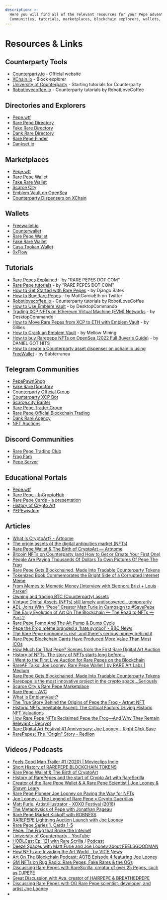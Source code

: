 ```yaml
---
description: >-
  Here you will find all of the relevant resources for your Pepe adventure.
  Communities, tutorials, marketplaces, blockchain explorers, wallets, etc...
---
```


# Resources & Links

## Counterparty Tools

* [Counterparty.io](http://www.counterparty.io) - Official website
* [XChain.io](http://www.xchain.io) - Block explorer
* [University of Counterparty](https://www.youtube.com/channel/UCoNpaXRjlY9iOBEbtPRFnnQ/videos) - Starting tutorials for Counterparty
* [Robotlovecoffee.io](https://robotlovecoffee.io/) - Counterparty tutorials by RobotLoveCoffee&#x20;

## Directories and Explorers

* [Pepe.wtf](https://pepe.wtf/)
* [Rare Pepe Directory](http://rarepepedirectory.com/)
* [Fake Rare Directory](https://fakeraredirectory.com/)
* [Dank Rare Directory](https://www.dankdirectory.io/)
* [Rare Pepe Finder](https://rarepepefinder.com/)
* [Dankset.io](https://dankset.io/)

## Marketplaces

* [Pepe.wtf](https://pepe.wtf/)
* [Rare Pepe Wallet](https://rarepepewallet.com/)
* [Fake Rare Wallet](https://fakerarewallet.com/)
* [Scarce City](https://scarce.city/)
* [Emblem Vault on OpenSea](https://opensea.io/collection/emblem-vault)
* [Counterparty Dispensers on XChain](https://xchain.io/dispensers)

## Wallets

* [Freewallet.io](http://freewallet.io/)
* [Counterwallet](https://counterwallet.io/)
* [Rare Pepe Wallet](https://rarepepewallet.com/)
* [Fake Rare Wallet](https://fakerarewallet.com/)
* [Casa Tookan Wallet](https://crystalsuite.com/casa-tookan-wallet/)
* [0xFlow](https://hexflow.io/)

## Tutorials

* [Rare Pepes Explained](https://www.youtube.com/watch?v=YkqZhhGPkIo\&list=PL\_XhCPNEKfhrSe0b7MRCGOTHwmfKpPOn7) - by "RARE PEPES DOT COM"
* [Rare Pepe tutorials](https://www.youtube.com/watch?v=A3y2MiAf4\_Q\&list=PL\_XhCPNEKfhowYq0qpbo3\_nKb54K3EnPc) - by "RARE PEPES DOT COM"
* [How to Get Started with Rare Pepes](http://rarepepenews.com/how-to-get-rare-pepes/) - by Django Bates
* [How to Buy Rare Pepes](https://twitter.com/MattGarciaEth/status/1432725838085165072?s=20) - by MattGarciaEth on Twitter
* [Robotlovecoffee.io ](https://robotlovecoffee.io/)- Counterparty tutorials by RobotLoveCoffee
* [How to Use Emblem Vault](https://desktopcommando.medium.com/how-to-use-emblemvault-14ba241ca42a) - by DesktopCommando
* [Trading XCP NFTs on Ethereum Virtual Machine (EVM) Networks](https://desktopcommando.medium.com/trading-xcp-nfts-on-ethereum-matic-networks-87a89101fd58) - by DesktopCommando
* [How to Move Rare Pepes from XCP to ETH with Emblem Vault](https://www.youtube.com/watch?v=S4gNPzLunjA\&ab\_channel=NFTgames) - by Gillies
* [How to Crack an Emblem Vault](https://www.youtube.com/watch?v=y-VEZR8e2Ro\&ab\_channel=MELLOWMINING) - by Mellow Mining
* [How to buy Rarepepe NFTs on OpenSea (2022 Full Buyer's Guide)](https://www.youtube.com/watch?v=in8dHrKRrlo\&ab\_channel=DANIELGOTHITS) - by DANIEL GOT HITS
* [How to create a Counterparty asset dispenser on xchain.io using FreeWallet](https://subterranean.medium.com/how-to-create-a-counterparty-asset-dispenser-on-xchain-io-using-freewallet-70ebe5b3e62f) - by Subterranea

## Telegram Communities

* [PepePawnShop](https://t.me/PepePawnShop)
* [Fake Rare Directory](https://t.me/OFFICIALFAKERARES)
* [Counterparty Official Group](http://www.t.me/counterparty\_XCP)
* [Counterparty XCP Bot](https://t.me/xcpchan)
* [Scarce.city Banter](https://t.me/scarce\_city)
* [Rare Pepe Trader Group](https://t.me/RarePepeTraderGroup)
* [Rare Pepe Official Blockchain Trading](https://t.me/joinchat/QJdrG2ehHAfk5lKw)
* [Dank Rare Agency](https://t.me/+75CGitiCBNszZThh)
* [NFT Auctions](https://t.me/nftauctions)

## Discord Communities

* [Rare Pepe Trading Club](https://discord.gg/Kx9DnNFtyW)
* [Frog Fam](https://discord.gg/2w73cqyP)
* [Pepe Server](https://discord.gg/pepe)

## Educational Portals

* [Pepe.wtf](https://pepe.wtf/)
* [Rare Pepe - InCryptoHub](https://incryptohub.com/nft-archaeology/rare-pepe/)
* [Rare Pepe Cards - a presentation](https://app.pitch.com/app/public/player/d6eb5ef4-1084-418f-8760-1595dbaeea99/ce288781-ca92-4c95-adad-540d59db5d52)
* [History of Crypto Art](https://ostachowski.com/about/what-is-crypto-art-or-nft-art/history-of-crypto-art/)
* [PEPEwisdom](https://pepewisdom.com/)

## Articles

* [What Is CryptoArt? - Artnome](https://www.artnome.com/news/2018/1/14/what-is-cryptoart)
* [The origin assets of the digital antiquities market (NFTs)](https://whiterabbit1111.medium.com/the-origin-digital-antiquities-market-nfts-1ea9b69c03f9)
* [Rare Pepe Wallet & The Birth of CryptoArt — Artnome](https://www.artnome.com/news/2018/1/23/rare-pepe-wallet-the-birth-of-cryptoart)
* [Bitcoin NFTs on Counterparty (and How to Get or Create Your First One)](https://bitcoin-takeover.com/bitcoin-nfts-on-counterparty-and-how-to-get-or-create-your-first-one/)
* [People Are Paying Thousands Of Dollars To Own Pictures Of Pepe The Frog](https://fivethirtyeight.com/features/pepe-the-frog-symbolism-cryptoart-blockchain/)
* [Rare Pepe Gets Blockchained, Made Into Tradable Counterparty Tokens](https://news.bitcoin.com/rare-pepe-assets-get-blockchained/)
* [Tokenized Book Commemorates the Bright Side of a Corrupted Internet Meme](https://medium.com/the-hunt-ny/this-tokenized-book-commemorates-the-bright-side-of-a-corrupted-internet-meme-f935a357fbd1)
* [From Memes to Memetic Money \[Interview with Eleonora Brizi + Louis Parker\]](https://steemit.com/art/@creativecrypto/frommemestomemeticmoneyinterviewwitheleonorabrizilouisparkeroftherarestbook-2wqhpf4a1t)
* [Owning and trading BTC (Counterparty) assets](https://whiterabbit1111.medium.com/owning-and-trading-btc-counterparty-assests-b17bb0a75a8b)
* [Vintage Digital Assets (NFTs) still largely undiscovered…temporarily](https://medium.com/@whiterabbit1111/vintage-digital-assets-nfts-still-largely-undiscovered-temporarily-ca94fcec0557)
* [ADL Joins With “Pepe” Creator Matt Furie in Campaign to #SavePepe](https://www.adl.org/news/press-releases/adl-joins-with-pepe-creator-matt-furie-in-social-media-campaign-to-savepepe#.WAkCn\_krLcs)
* [The Early Evolution of Art On The Blockchain — The Road to NFTs — Part 2](https://medium.com/kaleidoscope-xcp/the-early-evolution-of-art-on-the-blockchain-the-road-to-nfts-part-2-8233437668d4)
* [Rare Pepe Fomo And The Alt Pump & Dump Cycle](http://shitco.in/2016/10/09/rare-pepe-fomo-and-the-alt-pump-dump-cycle/)
* [Pepe the Frog meme branded a 'hate symbol' - BBC News](https://www.bbc.com/news/world-us-canada-37493165)
* [The Rare Pepe economy is real, and there's serious money behind it](https://www.dailydot.com/unclick/rare-pepe-frog-meme-economy/)
* [Rare Pepe Blockchain Cards Have Produced More Value Than Most ICOs](https://thebitcoinnews.com/rare-pepe-blockchain-cards-have-produced-more-value-than-most-icos/)
* [How Much for That Pepe? Scenes from the First Rare Digital Art Auction](https://www.theparisreview.org/blog/2018/01/23/much-pepe-scenes-first-rare-digital-art-auction/)
* [History of NFTs. The story of NFTs starts long before…](https://medium.com/ownest/history-of-nfts-faf7b772804c)
* [I Went to the First Live Auction for Rare Pepes on the Blockchain](https://www.vice.com/en/article/ev57p4/i-went-to-the-first-live-auction-for-rare-pepes-on-the-blockchain)
* [RareAF Talks: Joe Looney, Rare Pepe Wallet | by RARE Art Labs | Medium](https://medium.com/@rareartlabs/rareaf-talks-joe-looney-rare-pepe-wallet-db309924c72b)
* [Rare Pepe Gets Blockchained, Made Into Tradable Counterparty Tokens](https://news.bitcoin.com/rare-pepe-assets-get-blockchained/)
* [Rarepepe is the most innovative project in the crypto space…Seriously](https://medium.com/@coin\_and\_peace/rarepepe-is-the-most-innovative-project-in-the-crypto-space-seriously-6d6b74749687)
* [Scarce City's Rare Pepe Marketplace](https://scarce.city/blog/rare-pepe-market)
* [Rare Pepe - AVC](https://avc.com/2017/05/rare-pepe/)
* [What Is EmblemVault?](https://desktopcommando.medium.com/what-is-emblemvault-14aaaff92a20)
* [The True Story Behind the Origins of Pepe the Frog - Artnet NFT](https://news.artnet.com/buyers-guide/pepe-art-angle-transcript-2077584)
* [Historic NFTs Inevitable Ascent: The Critical Factors Driving Historic NFT Valuations](https://www.startwithnfts.com/posts/historic-nfts-inevitable-ascent-the-critical-factors-driving-historic-nft)
* [How Rare Pepe NFTs Reclaimed Pepe the Frog—And Why They Remain Relevant - Decrypt](https://decrypt.co/95528/how-rare-pepe-nfts-reclaimed-pepe-the-frog-and-why-they-remain-relevant)
* [Rare Digital Art Festival #1 Anniversary: Joe Looney - Right Click Save](https://www.rightclicksave.com/article/rare-digital-art-festival-anniversary-joe-looney)
* [RarePepes: The "Origin" Story - Redlion](https://www.redlion.news/article/rarepepes-the-origin-story)

## Videos / Podcasts

* [Feels Good Man Trailer #1 (2020) | Movieclips Indie](https://www.youtube.com/watch?v=ZEiqZWw5vYs)
* [Short History of RAREPEPE BLOCKCHAIN TOKENS](https://www.youtube.com/watch?v=9n3JqJSLIpc)
* [Rare Pepe Wallet & The Birth of CryptoArt](https://www.youtube.com/watch?v=0MBEW2NxNJ4\&ab\_channel=DigitallyRare)
* [History of RarePepes and the start of Crypto Art with RareScrilla](https://www.youtube.com/watch?v=4pRF6OpzQaU)
* [Creator of the Rare Pepe Wallet & A Rare Pepe Scientist | Joe Looney & Shawn Leary](https://www.youtube.com/watch?v=A1y4CDOtvos\&t=1635s)
* [Rare Pepe Pioneer Joe Looney on Paving the Way for NFTs](https://www.youtube.com/watch?v=mN9JbKj5rqs)
* [Joe Looney - The Legend of Rare Pepe » Crypto Guerrillas](https://cryptoguerrillas.com/joe-looney-the-legend-of-rare-pepe/)
* [Matt Furie, Artist/Illustrator - XOXO Festival (2018)](https://www.youtube.com/watch?v=lC0YQbLWjIM\&ab\_channel=XOXOFestival)
* [The Metaphysics of Pepe with Jonathan Pageau](https://www.youtube.com/watch?v=Ixc9i1G7eew\&ab\_channel=JordanBPeterson)
* [Rare Pepe Market Kickoff with ROBNESS](https://www.youtube.com/watch?v=TieICGaIp4I)
* [RAREPEPE Lightning Auction Launch with Joe Looney](https://www.youtube.com/watch?v=Fm5ABI0Dl2o)
* [Rare Pepe Series 1, Cards 1-5](https://www.youtube.com/watch?v=rfmu5xeuyWs)
* [Pepe: The Frog that Broke the Internet](https://www.youtube.com/watch?v=lyEQCYnYbyU\&ab\_channel=ReflexCinema)
* [University of Counterparty - YouTube](https://www.youtube.com/channel/UCoNpaXRjlY9iOBEbtPRFnnQ/videos)
* [HODLCast Ep. 121 with Rare Scrilla](https://www.youtube.com/watch?v=webCJ9XOPfI\&ab\_channel=SashaHodder) / [Podcast](https://open.spotify.com/episode/6tsIGOoAeIeGK4Q44DDkeL?si=5ca3f732906a4a8d)
* [Deeze Spaces with Matt Furie and Joe Looney about FEELSGOODMAN](https://open.spotify.com/episode/7LLY16oChVmy64hCnXZhYr?si=7476abeb2cb94ba5)
* [How NFTs are Invading the Art World - by VICE News](https://youtu.be/mGlfFjcZFRE)
* [Art On The Blockchain Podcast: AOTB Episode 4 featuring Joe Looney](https://itunes.apple.com/us/podcast/art-on-the-blockchain-podcast/id1294782966?)
* [GM NFTs on Rug Radio: Rare Pepes, Fake Rares & the OGs](https://open.spotify.com/episode/75bw25EAHXmdotc78fVTos?si=e3a99dc8a0a94893)
* [Discussing Rare Pepes with RareScrilla, creator of over 25 Pepes, such as DJPEPE](https://youtu.be/5tqjhmfLlow)
* [Great Discussion with Aya, creator of HAIRPEPE & BREATHEDPEPE](https://youtu.be/RXWS\_mi2baA)
* [Discussing Rare Pepes with OG Rare Pepe scientist, developer, and artist Joe Looney](https://www.youtube.com/watch?v=fh54uwX8sKc)
* &#x20;
